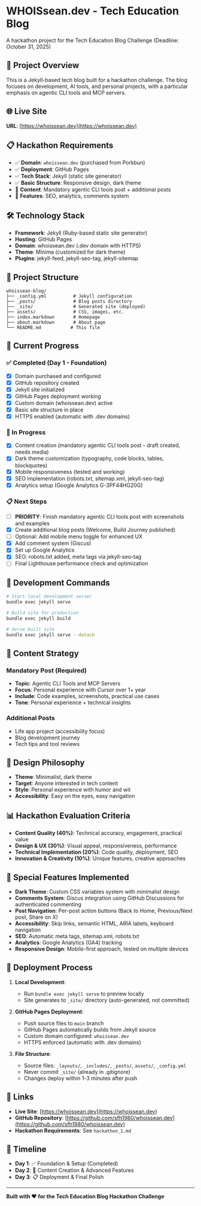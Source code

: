 # WHOISsean.dev - Tech Education Blog

A hackathon project for the Tech Education Blog Challenge (Deadline: October 31, 2025)

## 🚀 Project Overview

This is a Jekyll-based tech blog built for a hackathon challenge. The blog focuses on development, AI tools, and personal projects, with a particular emphasis on agentic CLI tools and MCP servers.

## 🌐 Live Site

**URL**: [https://whoissean.dev](https://whoissean.dev)

## 📋 Hackathon Requirements

- ✅ **Domain**: `whoissean.dev` (purchased from Porkbun)
- ✅ **Deployment**: GitHub Pages
- ✅ **Tech Stack**: Jekyll (static site generator)
- ✅ **Basic Structure**: Responsive design, dark theme
- 🔄 **Content**: Mandatory agentic CLI tools post + additional posts
- 🔄 **Features**: SEO, analytics, comments system

## 🛠️ Technology Stack

- **Framework**: Jekyll (Ruby-based static site generator)
- **Hosting**: GitHub Pages
- **Domain**: whoissean.dev (.dev domain with HTTPS)
- **Theme**: Minima (customized for dark theme)
- **Plugins**: jekyll-feed, jekyll-seo-tag, jekyll-sitemap

## 📁 Project Structure

```
whoissean-blog/
├── _config.yml          # Jekyll configuration
├── _posts/              # Blog posts directory
├── _site/               # Generated site (deployed)
├── assets/              # CSS, images, etc.
├── index.markdown       # Homepage
├── about.markdown       # About page
└── README.md           # This file
```

## 🎯 Current Progress

### ✅ Completed (Day 1 - Foundation)
- [x] Domain purchased and configured
- [x] GitHub repository created
- [x] Jekyll site initialized
- [x] GitHub Pages deployment working
- [x] Custom domain (whoissean.dev) active
- [x] Basic site structure in place
- [x] HTTPS enabled (automatic with .dev domains)

### 🔄 In Progress
- [x] Content creation (mandatory agentic CLI tools post - draft created, needs media)
- [x] Dark theme customization (typography, code blocks, tables, blockquotes)
- [x] Mobile responsiveness (tested and working)
- [x] SEO implementation (robots.txt, sitemap.xml, jekyll-seo-tag)
- [x] Analytics setup (Google Analytics G-3PF44HG20G)

### 📋 Next Steps
- [ ] **PRIORITY**: Finish mandatory agentic CLI tools post with screenshots and examples
- [x] Create additional blog posts (Welcome, Build Journey published)
- [ ] Optional: Add mobile menu toggle for enhanced UX
- [x] Add comment system (Giscus)
- [x] Set up Google Analytics
- [x] SEO: robots.txt added, meta tags via jekyll-seo-tag
- [ ] Final Lighthouse performance check and optimization

## 🚀 Development Commands

```bash
# Start local development server
bundle exec jekyll serve

# Build site for production
bundle exec jekyll build

# Serve built site
bundle exec jekyll serve --detach
```

## 📝 Content Strategy

### Mandatory Post (Required)
- **Topic**: Agentic CLI Tools and MCP Servers
- **Focus**: Personal experience with Cursor over 1+ year
- **Include**: Code examples, screenshots, practical use cases
- **Tone**: Personal experience + technical insights

### Additional Posts
- Life app project (accessibility focus)
- Blog development journey
- Tech tips and tool reviews

## 🎨 Design Philosophy

- **Theme**: Minimalist, dark theme
- **Target**: Anyone interested in tech content
- **Style**: Personal experience with humor and wit
- **Accessibility**: Easy on the eyes, easy navigation

## 📊 Hackathon Evaluation Criteria

- **Content Quality (40%)**: Technical accuracy, engagement, practical value
- **Design & UX (30%)**: Visual appeal, responsiveness, performance
- **Technical Implementation (20%)**: Code quality, deployment, SEO
- **Innovation & Creativity (10%)**: Unique features, creative approaches

## 🎨 Special Features Implemented

- **Dark Theme**: Custom CSS variables system with minimalist design
- **Comments System**: Giscus integration using GitHub Discussions for authenticated commenting
- **Post Navigation**: Per-post action buttons (Back to Home, Previous/Next post, Share on X)
- **Accessibility**: Skip links, semantic HTML, ARIA labels, keyboard navigation
- **SEO**: Automatic meta tags, sitemap.xml, robots.txt
- **Analytics**: Google Analytics (GA4) tracking
- **Responsive Design**: Mobile-first approach, tested on multiple devices

## 🚀 Deployment Process

1. **Local Development**: 
   - Run `bundle exec jekyll serve` to preview locally
   - Site generates to `_site/` directory (auto-generated, not committed)

2. **GitHub Pages Deployment**:
   - Push source files to `main` branch
   - GitHub Pages automatically builds from Jekyll source
   - Custom domain configured: `whoissean.dev`
   - HTTPS enforced (automatic with .dev domains)

3. **File Structure**:
   - Source files: `_layouts/`, `_includes/`, `_posts/`, `assets/`, `_config.yml`
   - Never commit `_site/` (already in .gitignore)
   - Changes deploy within 1-3 minutes after push

## 🔗 Links

- **Live Site**: [https://whoissean.dev](https://whoissean.dev)
- **GitHub Repository**: [https://github.com/sfh1980/whoissean.dev](https://github.com/sfh1980/whoissean.dev)
- **Hackathon Requirements**: See `hackathon_1.md`

## 📅 Timeline

- **Day 1**: ✅ Foundation & Setup (Completed)
- **Day 2**: 🔄 Content Creation & Advanced Features
- **Day 3**: 📋 Deployment & Final Polish

---

**Built with ❤️ for the Tech Education Blog Hackathon Challenge**